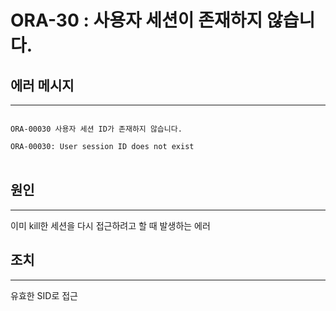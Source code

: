 # ORA-30 : 사용자 세션이 존재하지 않습니다.

## 에러 메시지
<hr>
<code>
ORA-00030 사용자 세션 ID가 존재하지 않습니다.
</code>

<code>
ORA-00030: User session ID does not exist
</code>
</br>

## 원인
<hr>
이미 kill한 세션을 다시 접근하려고 할 때 발생하는 에러

## 조치
<hr>
유효한 SID로 접근